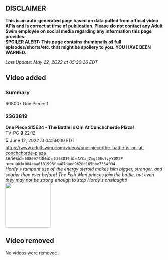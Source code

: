 ## DISCLAIMER
**This is an auto-generated page based on data pulled from official video APIs and is correct at time of publication. Please do not contact any Adult Swim employee on social media regarding any information this page provides.**  
**SPOILER ALERT: This page contains thumbnails of full episodes/shorts/etc. that might be spoilery to you. YOU HAVE BEEN WARNED.**  

_Last Update: May 22, 2022 at 05:30:26 EDT_
## Video added
### Summary
608007 One Piece: 1  
### 2363819
**One Piece S15E34 - The Battle Is On! At Conchchorde Plaza!**  
TV-PG 🔒 22:12  
⌛ June 12, 2022 at 04:59:00 EDT  
https://www.adultswim.com/videos/one-piece/the-battle-is-on-at-conchchorde-plaza  
seriesid=`608007` titleid=`2363819` id=`AYCz_Zmg208s7zyYUM2P` mediaid=`004eaa6f81996faa87daee9620e165bbe7364f04`  
_Hordy's rampant use of the energy steroid makes him bigger, stronger, and scarier than ever before! The Fish-Man princes join the battle, but even they may not be strong enough to stop Hordy's onslaught!_  
<a href="https://media.cdn.adultswim.com/uploads/20220511/thumbnails/2_225111239298-OnePiece_551_TheBattleIsOnAtConchchordePlaza.png"><img src="https://media.cdn.adultswim.com/uploads/20220511/thumbnails/2_225111239298-OnePiece_551_TheBattleIsOnAtConchchordePlaza.png" height="144px" /></a>
## Video removed
No videos were removed.  
